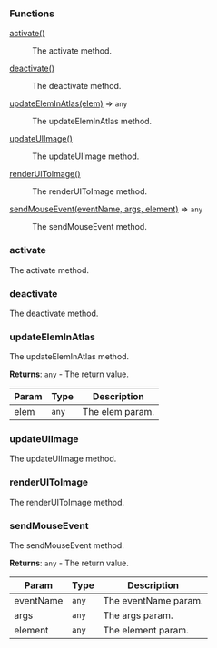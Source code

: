 ### Functions

<dl>
<dt><a href="#activate">activate()</a></dt>
<dd><p>The activate method.</p>
</dd>
<dt><a href="#deactivate">deactivate()</a></dt>
<dd><p>The deactivate method.</p>
</dd>
<dt><a href="#updateElemInAtlas">updateElemInAtlas(elem)</a> ⇒ <code>any</code></dt>
<dd><p>The updateElemInAtlas method.</p>
</dd>
<dt><a href="#updateUIImage">updateUIImage()</a></dt>
<dd><p>The updateUIImage method.</p>
</dd>
<dt><a href="#renderUIToImage">renderUIToImage()</a></dt>
<dd><p>The renderUIToImage method.</p>
</dd>
<dt><a href="#sendMouseEvent">sendMouseEvent(eventName, args, element)</a> ⇒ <code>any</code></dt>
<dd><p>The sendMouseEvent method.</p>
</dd>
</dl>

<a name="activate"></a>

### activate
The activate method.


<a name="deactivate"></a>

### deactivate
The deactivate method.


<a name="updateElemInAtlas"></a>

### updateElemInAtlas
The updateElemInAtlas method.


**Returns**: <code>any</code> - The return value.  

| Param | Type | Description |
| --- | --- | --- |
| elem | <code>any</code> | The elem param. |

<a name="updateUIImage"></a>

### updateUIImage
The updateUIImage method.


<a name="renderUIToImage"></a>

### renderUIToImage
The renderUIToImage method.


<a name="sendMouseEvent"></a>

### sendMouseEvent
The sendMouseEvent method.


**Returns**: <code>any</code> - The return value.  

| Param | Type | Description |
| --- | --- | --- |
| eventName | <code>any</code> | The eventName param. |
| args | <code>any</code> | The args param. |
| element | <code>any</code> | The element param. |

